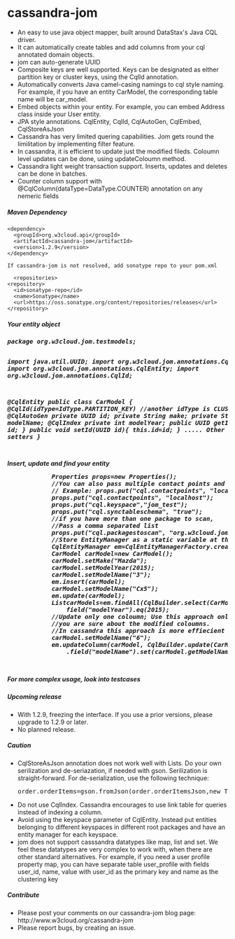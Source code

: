 cassandra-jom
=============
<ul>
<li>An easy to use java object mapper, built around DataStax's Java CQL driver.
<li>It can automatically create tables and add columns from your cql annotated domain objects.
<li>jom can auto-generate UUID
<li>Composite keys are well supported. Keys can be designated as either partition key or cluster keys, using the CqlId annotation.
<li>Automatically converts Java camel-casing namings to cql style naming. For example, if you have an entity CarModel, the corresponding table name will be car_model.
<li>Embed objects within your entity. For example, you can embed Address class inside your User entity.
<li>JPA style annotations. CqlEntity, CqlId, CqlAutoGen, CqlEmbed, CqlStoreAsJson
<li>Cassandra has very limited quering capabilities. Jom gets round the limilitation by implementing filter feature. 
<li>In cassandra, it is efficient to update just the modified fileds. Coloumn level updates can be done, using updateColoumn method.
<li>Cassandra light weight transaction support. Inserts, updates and deletes can be done in batches.
<li>Counter column support with @CqlColumn(dataType=DataType.COUNTER) annotation on any nemeric fields
</ul>

<h5>Maven Dependency</h5>

    <dependency>
      <groupId>org.w3cloud.api</groupId>
      <artifactId>cassandra-jom</artifactId>
      <version>1.2.9</version>
    </dependency>
    
    If cassandra-jom is not resolved, add sonatype repo to your pom.xml
    
      <repositories>
    <repository>
      <id>sonatype-repo</id>
      <name>Sonatype</name>
      <url>https://oss.sonatype.org/content/repositories/releases</url>
    </repository>
  </repositories>
    
<h5>Your entity object<h5>
<pre>
package org.w3cloud.jom.testmodels;

import java.util.UUID;
import org.w3cloud.jom.annotations.CqlAutoGen;
import org.w3cloud.jom.annotations.CqlEntity;
import org.w3cloud.jom.annotations.CqlId;

@CqlEntity
public class CarModel {
	@CqlId(idType=IdType.PARTITION_KEY) //another idType is CLUSTER_KEY
	@CqlAutoGen
	private UUID id;
	private String make;
  	private String modelName;
  @CqlIndex
  private int modelYear;
	public UUID getId(){
          return id;
        }
	public void setId(UUID id){
          this.id=id;
        }
        ..... Other getters and setters
}

</pre>
Insert, update and find your entity

<pre>
			Properties props=new Properties();
			//You can also pass multiple contact points and port numbers.
			// Example: props.put("cql.contactpoints", "localhost:9042,anotherhost:9042");
			props.put("cql.contactpoints", "localhost");
			props.put("cql.keyspace","jom_test");
			props.put("cql.synctableschema", "true");
			//if you have more than one package to scan,
			//Pass a comma separated list
			props.put("cql.packagestoscan", "org.w3cloud.jom.testmodels");
			//Store EntityManager as a static variable at the applicaiton level.
			CqlEntityManager em=CqlEntityManagerFactory.createEntityManger(props);
			CarModel carModel=new CarModel();
			carModel.setMake("Mazda");
			carModel.setModelYear(2015);
			carModel.setModelName("3");
			em.insert(carModel);
			carModel.setModelName("Cx5");
			em.update(carModel);
			List<CarModel>carModels=em.findAll(CqlBuilder.select(CarModel.class).
				field("modelYear").eq(2015);
			//Update only one coloumn; Use this approach only if 
			//you are sure about the modified coloumns. 
			//In cassandra this approach is more effiecient
			carModel.setModelName("6");
			em.updateColumn(carModel, CqlBuilder.update(CarModel.class)
				.field("modelName").set(carModel.getModelName()));
			

</pre>
<p>For more complex usage, look into testcases</p>
<h5>Upcoming release</h5>
<ul>
<li> With 1.2.9, freezing the interface. If you use a prior versions, please upgrade to 1.2.9 or later.
<li> No planned release. 
</ul>
<h5>Caution</h5>
<ul>
<li> CqlStoreAsJson annotation does not work well with Lists. Do  your own serilization and de-seriazation, if needed with gson. Serilization is straight-forward. For de-serialization, use the following technique: <pre>order.orderItems=gson.fromJson(order.orderItemsJson,new TypeToken&lt;List&lt;OrderItem&gt;&gt;(){}.getType());</pre>
<li> Do not use CqlIndex. Cassandra encourages to use link table for queries instead of indexing a column.
<li> Avoid using the keyspace parameter of CqlEntity. Instead put entities belonging to different keyspaces in  different root packages and have an entity manager for each keyspace.
<li>jom does not support casssandra datatypes like map, list and set. We feel these datatypes are very complex to work with, when there are other standard alternatives. For example, if you need a user profile property map, you can have separate table user_profile with fields user_id, name, value with user_id as the primary key and name as the clustering key
</ul>
<h5>Contribute</h5>
<ul>
<li>Please post your comments on our cassandra-jom blog page: http://www.w3cloud.org/cassandra-jom
<li> Please report bugs, by creating an issue.

</ul>
